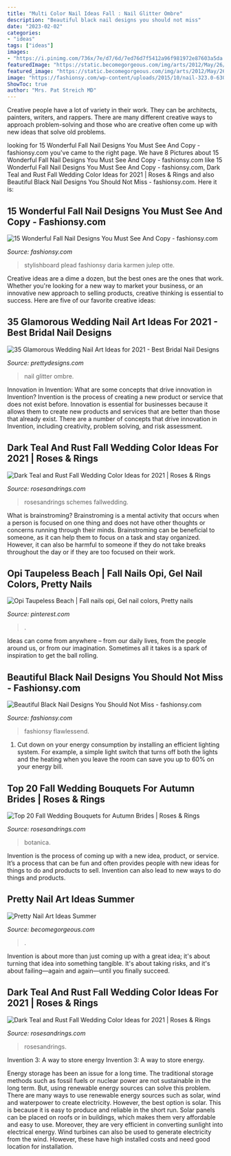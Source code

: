 ```yaml
---
title: "Multi Color Nail Ideas Fall : Nail Glitter Ombre"
description: "Beautiful black nail designs you should not miss"
date: "2023-02-02"
categories:
- "ideas"
tags: ["ideas"]
images:
- "https://i.pinimg.com/736x/7e/d7/6d/7ed76d7f5412a96f981972e87603a5da.jpg"
featuredImage: "https://static.becomegorgeous.com/img/arts/2012/May/26/7919/elegant_nail_art.jpg"
featured_image: "https://static.becomegorgeous.com/img/arts/2012/May/26/7919/elegant_nail_art.jpg"
image: "https://fashionsy.com/wp-content/uploads/2015/10/nail-323.0-630x840.jpg"
ShowToc: true
author: "Mrs. Pat Streich MD"
---
```



Creative people have a lot of variety in their work. They can be architects, painters, writers, and rappers. There are many different creative ways to approach problem-solving and those who are creative often come up with new ideas that solve old problems.

	

		
looking for 15 Wonderful Fall Nail Designs You Must See And Copy - fashionsy.com you've came to the right page. We have 8 Pictures about 15 Wonderful Fall Nail Designs You Must See And Copy - fashionsy.com like 15 Wonderful Fall Nail Designs You Must See And Copy - fashionsy.com, Dark Teal and Rust Fall Wedding Color Ideas for 2021 | Roses &amp; Rings and also Beautiful Black Nail Designs You Should Not Miss - fashionsy.com. Here it is:
		
    
## 15 Wonderful Fall Nail Designs You Must See And Copy - Fashionsy.com

<img loading=lazy src="https://fashionsy.com/wp-content/uploads/2015/10/nail-323.0-630x840.jpg" onerror="this.onerror=null;this.src='https://tse2.mm.bing.net/th?id=OIP.hR-bstSEYY5o--UmfOs68AHaJ4&amp;pid=15.1';" alt="15 Wonderful Fall Nail Designs You Must See And Copy - fashionsy.com">

_Source: fashionsy.com_

>stylishboard plead fashionsy daria karmen julep otte. 

	

Creative ideas are a dime a dozen, but the best ones are the ones that work. Whether you're looking for a new way to market your business, or an innovative new approach to selling products, creative thinking is essential to success. Here are five of our favorite creative ideas:

    
## 35 Glamorous Wedding Nail Art Ideas For 2021 - Best Bridal Nail Designs

<img loading=lazy src="https://www.prettydesigns.com/wp-content/uploads/2015/08/Glitter-Ombre-Wedding-Nail-Idea.jpg" onerror="this.onerror=null;this.src='https://tse2.mm.bing.net/th?id=OIP.9rnKNxwY9ErXOFXC44kNwgHaLG&amp;pid=15.1';" alt="35 Glamorous Wedding Nail Art Ideas for 2021 - Best Bridal Nail Designs">

_Source: prettydesigns.com_

>nail glitter ombre. 

	

Innovation in Invention: What are some concepts that drive innovation in Invention?
Invention is the process of creating a new product or service that does not exist before. Innovation is essential for businesses because it allows them to create new products and services that are better than those that already exist. There are a number of concepts that drive innovation in Invention, including creativity, problem solving, and risk assessment.

    
## Dark Teal And Rust Fall Wedding Color Ideas For 2021 | Roses &amp; Rings

<img loading=lazy src="http://www.rosesandrings.com/wp-content/uploads/2020/07/Dark-teal-and-burnt-orange-fall-wedding-color-ideas.jpg" onerror="this.onerror=null;this.src='https://tse2.mm.bing.net/th?id=OIP.7gLrnZmhG1Ta5snKIsO_hgHaRe&amp;pid=15.1';" alt="Dark Teal and Rust Fall Wedding Color Ideas for 2021 | Roses &amp; Rings">

_Source: rosesandrings.com_

>rosesandrings schemes fallwedding. 

	

What is brainstroming?
Brainstroming is a mental activity that occurs when a person is focused on one thing and does not have other thoughts or concerns running through their minds. Brainstroming can be beneficial to someone, as it can help them to focus on a task and stay organized. However, it can also be harmful to someone if they do not take breaks throughout the day or if they are too focused on their work.

    
## Opi Taupeless Beach | Fall Nails Opi, Gel Nail Colors, Pretty Nails

<img loading=lazy src="https://i.pinimg.com/736x/7e/d7/6d/7ed76d7f5412a96f981972e87603a5da.jpg" onerror="this.onerror=null;this.src='https://tse2.mm.bing.net/th?id=OIP.L8rYWfMO20b-3HUFw-2_cwHaLJ&amp;pid=15.1';" alt="Opi Taupeless Beach | Fall nails opi, Gel nail colors, Pretty nails">

_Source: pinterest.com_

>. 

	

Ideas can come from anywhere – from our daily lives, from the people around us, or from our imagination. Sometimes all it takes is a spark of inspiration to get the ball rolling.

    
## Beautiful Black Nail Designs You Should Not Miss - Fashionsy.com

<img loading=lazy src="https://fashionsy.com/wp-content/uploads/2016/11/black-nail-designs.jpg" onerror="this.onerror=null;this.src='https://tse2.mm.bing.net/th?id=OIP.orXSlviZhPSHCkCFqCUz7AHaD3&amp;pid=15.1';" alt="Beautiful Black Nail Designs You Should Not Miss - fashionsy.com">

_Source: fashionsy.com_

>fashionsy flawlessend. 

	

1. Cut down on your energy consumption by installing an efficient lighting system. For example, a simple light switch that turns off both the lights and the heating when you leave the room can save you up to 60% on your energy bill.

    
## Top 20 Fall Wedding Bouquets For Autumn Brides | Roses &amp; Rings

<img loading=lazy src="http://www.rosesandrings.com/wp-content/uploads/2018/01/Small-Fall-Wedding-Bouquets-e1577029246893.jpg" onerror="this.onerror=null;this.src='https://tse2.mm.bing.net/th?id=OIP.6Xn0KwDE5nrGzMeTFNciLwHaLG&amp;pid=15.1';" alt="Top 20 Fall Wedding Bouquets for Autumn Brides | Roses &amp; Rings">

_Source: rosesandrings.com_

>botanica. 

	

Invention is the process of coming up with a new idea, product, or service. It’s a process that can be fun and often provides people with new ideas for things to do and products to sell. Invention can also lead to new ways to do things and products.

    
## Pretty Nail Art Ideas Summer

<img loading=lazy src="https://static.becomegorgeous.com/img/arts/2012/May/26/7919/elegant_nail_art.jpg" onerror="this.onerror=null;this.src='https://tse1.mm.bing.net/th?id=OIP.qs9rQ51KWeuyKwT_ZnOufQHaJ6&amp;pid=15.1';" alt="Pretty Nail Art Ideas Summer">

_Source: becomegorgeous.com_

>. 

	

Invention is about more than just coming up with a great idea; it's about turning that idea into something tangible. It's about taking risks, and it's about failing—again and again—until you finally succeed.

    
## Dark Teal And Rust Fall Wedding Color Ideas For 2021 | Roses &amp; Rings

<img loading=lazy src="http://www.rosesandrings.com/wp-content/uploads/2020/07/Dark-teal-and-burnt-orange-rust-fall-wedding-color-ideas-2021-4-600x1371.jpg" onerror="this.onerror=null;this.src='https://tse3.mm.bing.net/th?id=OIP.rgbmUZc8P9qFHj6W9RZeiAHaQ7&amp;pid=15.1';" alt="Dark Teal and Rust Fall Wedding Color Ideas for 2021 | Roses &amp; Rings">

_Source: rosesandrings.com_

>rosesandrings. 

	

Invention 3: A way to store energy
Invention 3: A way to store energy. 

Energy storage has been an issue for a long time. The traditional storage methods such as fossil fuels or nuclear power are not sustainable in the long term. 
But, using renewable energy sources can solve this problem. 
There are many ways to use renewable energy sources such as solar, wind and waterpower to create electricity. However, the best option is solar. This is because it is easy to produce and reliable in the short run. 
Solar panels can be placed on roofs or in buildings, which makes them very affordable and easy to use. Moreover, they are very efficient in converting sunlight into electrical energy. 
 Wind turbines can also be used to generate electricity from the wind. However, these have high installed costs and need good location for installation.


